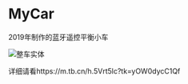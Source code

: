 # MyCar
2019年制作的蓝牙遥控平衡小车

![整车实体](https://github.com/Victory8858/MyCar/assets/47514961/3b0b6544-b0cb-429d-978b-c43f3cddc952)

详细请看https://m.tb.cn/h.5Vrt5lc?tk=yOW0dycC1Qf
